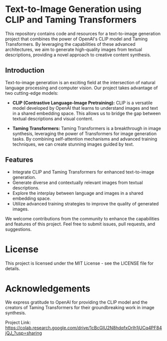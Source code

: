 # Text-to-Image Generation using CLIP and Taming Transformers

This repository contains code and resources for a text-to-image generation project that combines the power of OpenAI's CLIP model and Taming Transformers. By leveraging the capabilities of these advanced architectures, we aim to generate high-quality images from textual descriptions, providing a novel approach to creative content synthesis.

## Introduction

Text-to-image generation is an exciting field at the intersection of natural language processing and computer vision. Our project takes advantage of two cutting-edge models:

- **CLIP (Contrastive Language-Image Pretraining):** CLIP is a versatile model developed by OpenAI that learns to understand images and text in a shared embedding space. This allows us to bridge the gap between textual descriptions and visual content.

- **Taming Transformers:** Taming Transformers is a breakthrough in image synthesis, leveraging the power of Transformers for image generation tasks. By combining self-attention mechanisms and advanced training techniques, we can create stunning images guided by text.

## Features

- Integrate CLIP and Taming Transformers for enhanced text-to-image generation.
- Generate diverse and contextually relevant images from textual descriptions.
- Explore the interplay between language and images in a shared embedding space.
- Utilize advanced training strategies to improve the quality of generated images.

We welcome contributions from the community to enhance the capabilities and features of this project. Feel free to submit issues, pull requests, and suggestions.

# License
This project is licensed under the MIT License - see the LICENSE file for details.

# Acknowledgements
We express gratitude to OpenAI for providing the CLIP model and the creators of Taming Transformers for their groundbreaking work in image synthesis.

Project Link: https://colab.research.google.com/drive/1cBcGIU2N8hdqfxOrIh1jUCq4PF84jQJ_?usp=sharing
